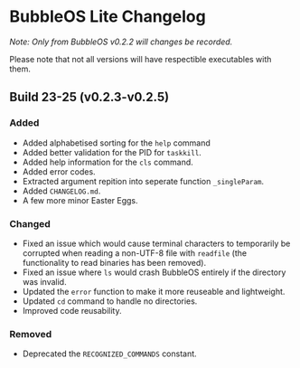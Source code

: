 # BubbleOS Lite Changelog

_Note: Only from BubbleOS v0.2.2 will changes be recorded._

Please note that not all versions will have respectible executables with them.

## Build 23-25 (v0.2.3-v0.2.5)

### Added

  - Added alphabetised sorting for the `help` command
  - Added better validation for the PID for `taskkill`.
  - Added help information for the `cls` command.
  - Added error codes.
  - Extracted argument repition into seperate function `_singleParam`.
  - Added `CHANGELOG.md`.
  - A few more minor Easter Eggs.

### Changed

  - Fixed an issue which would cause terminal characters to temporarily be corrupted when reading a non-UTF-8 file with `readfile` (the functionality to read binaries has been removed).
  - Fixed an issue where `ls` would crash BubbleOS entirely if the directory was invalid.
  - Updated the `error` function to make it more reuseable and lightweight.
  - Updated `cd` command to handle no directories.
  - Improved code reusability.

### Removed

  - Deprecated the `RECOGNIZED_COMMANDS` constant.